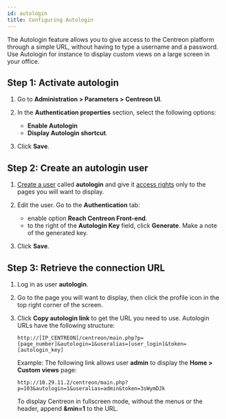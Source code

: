 ```yaml
---
id: autologin
title: Configuring Autologin
---
```


The Autologin feature allows you to give access to the Centreon platform through a simple URL, without having to type a username and a password. Use Autologin for instance to display custom views on a large screen in your office. 

## Step 1: Activate autologin

1. Go to **Administration > Parameters > Centreon UI**.

2. In the **Authentication properties** section, select the following options:

    - **Enable Autologin**
    - **Display Autologin shortcut**. 

3. Click **Save**.

## Step 2: Create an autologin user

1. [Create a user](../monitoring/basic-objects/contacts-create.html) called **autologin** and give it [access rights](../administration/access-control-lists.html) only to the pages you will want to display.

2. Edit the user. Go to the **Authentication** tab:
    - enable option **Reach Centreon Front-end**.
    - to the right of the **Autologin Key** field, click **Generate**. Make a note of the generated key.

3. Click **Save**.

## Step 3: Retrieve the connection URL

1. Log in as user **autologin**.

1. Go to the page you will want to display, then click the profile icon in the top right corner of the screen.

2. Click **Copy autologin link** to get the URL you need to use. Autologin URLs have the following structure:

    ```
    http://[IP_CENTREON]/centreon/main.php?p=[page_number]&autologin=1&useralias=[user_login]&token=[autologin_key]
    ```

    Example: The following link allows user **admin** to display the **Home > Custom views** page: 
    ```
    http://10.29.11.2/centreon/main.php?p=103&autologin=1&useralias=admin&token=3sWymDJk
    ```

    To display Centreon in fullscreen mode, without the menus or the header, append **&min=1** to the URL.
 	 